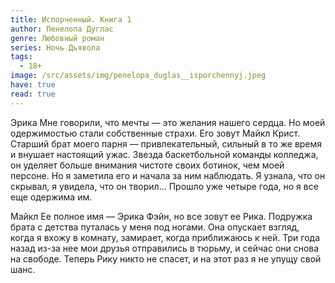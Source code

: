 ```yaml
---
title: Испорченный. Книга 1
author: Пенелопа Дуглас
genre: Любовный роман
series: Ночь Дьявола
tags:
  - 18+
image: /src/assets/img/penelopa_duglas__isporchennyj.jpeg
have: true
read: true
---
```

Эрика
Мне говорили, что мечты — это желания нашего сердца. Но моей одержимостью стали собственные страхи.
Его зовут Майкл Крист. Старший брат моего парня — привлекательный, сильный в то же время и внушает настоящий ужас. Звезда баскетбольной команды колледжа, он уделяет больше внимания чистоте своих ботинок, чем моей персоне. Но я заметила его и начала за ним наблюдать. Я узнала, что он скрывал, я увидела, что он творил… Прошло уже четыре года, но я все еще одержима им.

Майкл
Ее полное имя — Эрика Фэйн, но все зовут ее Рика. Подружка брата с детства путалась у меня под ногами. Она опускает взгляд, когда я вхожу в комнату, замирает, когда приближаюсь к ней. Три года назад из-за нее мои друзья отправились в тюрьму, и сейчас они снова на свободе. Теперь Рику никто не спасет, и на этот раз я не упущу свой шанс.
